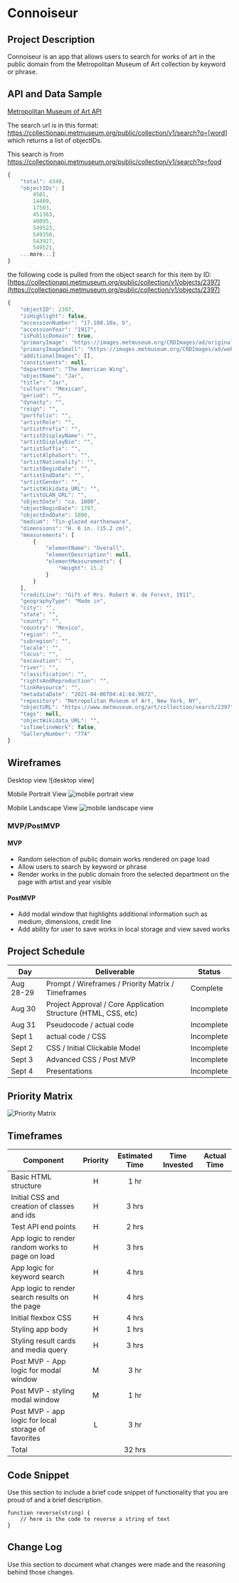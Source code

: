 # Connoiseur

## Project Description

Connoiseur is an app that allows users to search for works of art in the public domain from the Metropolitan Museum of Art collection by keyword or phrase.
## API and Data Sample

[Metropolitan Museum of Art API](https://metmuseum.github.io/#search)

The search url is in this format: https://collectionapi.metmuseum.org/public/collection/v1/search?q=[word] which returns a list of objectIDs.

This search is from https://collectionapi.metmuseum.org/public/collection/v1/search?q=food

```javascript
{
    "total": 4349,
    "objectIDs": [
        4501,
        14489,
        17503,
        451363,
        40095,
        549523,
        549350,
        543927,
        549521,
	...more...]
}
```

the following code is pulled from the object search for this item by ID: [https://collectionapi.metmuseum.org/public/collection/v1/objects/2397](https://collectionapi.metmuseum.org/public/collection/v1/objects/2397)

```javascript
{
    "objectID": 2397,
    "isHighlight": false,
    "accessionNumber": "17.108.10a, b",
    "accessionYear": "1917",
    "isPublicDomain": true,
    "primaryImage": "https://images.metmuseum.org/CRDImages/ad/original/DP248991.jpg",
    "primaryImageSmall": "https://images.metmuseum.org/CRDImages/ad/web-large/DP248991.jpg",
    "additionalImages": [],
    "constituents": null,
    "department": "The American Wing",
    "objectName": "Jar",
    "title": "Jar",
    "culture": "Mexican",
    "period": "",
    "dynasty": "",
    "reign": "",
    "portfolio": "",
    "artistRole": "",
    "artistPrefix": "",
    "artistDisplayName": "",
    "artistDisplayBio": "",
    "artistSuffix": "",
    "artistAlphaSort": "",
    "artistNationality": "",
    "artistBeginDate": "",
    "artistEndDate": "",
    "artistGender": "",
    "artistWikidata_URL": "",
    "artistULAN_URL": "",
    "objectDate": "ca. 1800",
    "objectBeginDate": 1797,
    "objectEndDate": 1800,
    "medium": "Tin-glazed earthenware",
    "dimensions": "H. 6 in. (15.2 cm)",
    "measurements": [
        {
            "elementName": "Overall",
            "elementDescription": null,
            "elementMeasurements": {
                "Height": 15.2
            }
        }
    ],
    "creditLine": "Gift of Mrs. Robert W. de Forest, 1911",
    "geographyType": "Made in",
    "city": "",
    "state": "",
    "county": "",
    "country": "Mexico",
    "region": "",
    "subregion": "",
    "locale": "",
    "locus": "",
    "excavation": "",
    "river": "",
    "classification": "",
    "rightsAndReproduction": "",
    "linkResource": "",
    "metadataDate": "2021-04-06T04:41:04.967Z",
    "repository": "Metropolitan Museum of Art, New York, NY",
    "objectURL": "https://www.metmuseum.org/art/collection/search/2397",
    "tags": null,
    "objectWikidata_URL": "",
    "isTimelineWork": false,
    "GalleryNumber": "774"
}
```


## Wireframes

Desktop view
![desktop view]

Mobile Portrait View
![mobile portrait view](https://github.com/ktbg/connoiseur/blob/main/p1_mobilePortrait4.png)

Mobile Landscape View
![mobile landscape view](https://github.com/ktbg/connoiseur/blob/main/p1_mobileLandscape3.png)


### MVP/PostMVP

#### MVP 

- Random selection of public domain works rendered on page load
- Allow users to search by keyword or phrase
- Render works in the public domain from the selected department on the page with artist and year visible 

#### PostMVP  

- Add modal window that highlights additional information such as medium, dimensions, credit line
- Add ability for user to save works in local storage and view saved works

## Project Schedule

|  Day | Deliverable | Status
|---|---| ---|
|Aug 28-29| Prompt / Wireframes / Priority Matrix / Timeframes | Complete
|Aug 30| Project Approval / Core Application Structure (HTML, CSS, etc) | Incomplete
|Aug 31| Pseudocode / actual code  | Incomplete
|Sept 1| actual code / CSS  | Incomplete
|Sept 2| CSS / Initial Clickable Model  | Incomplete
|Sept 3| Advanced CSS / Post MVP | Incomplete
|Sept 4| Presentations | Incomplete

## Priority Matrix

![Priority Matrix](https://github.com/ktbg/connoiseur/blob/main/p1_priorityMatrix2.png)

## Timeframes

| Component | Priority | Estimated Time | Time Invested | Actual Time |
| --- | :---: |  :---: | :---: | :---: |
| Basic HTML structure | H | 1 hr|  |  |
| Initial CSS and creation of classes and ids | H | 3 hrs|  |  |
| Test API end points| H | 2 hrs|  | |
| App logic to render random works to page on load | H | 3 hrs|  | |
| App logic for keyword search | H | 4 hrs|  |  |
| App logic to render search results on the page | H | 4 hrs| |  |
| Initial flexbox CSS | H | 4 hrs|  |  |
| Styling app body | H | 1 hrs|  |  |
| Styling result cards and media query | H | 3 hrs|  |  |
| Post MVP - App logic for modal window| M | 3 hr|  |  |
| Post MVP - styling modal window | M | 1 hr|  |  |
| Post MVP - app logic for local storage of favorites | L | 3 hr|  |  |
| Total |  | 32 hrs|  |  |

## Code Snippet

Use this section to include a brief code snippet of functionality that you are proud of and a brief description.  

```
function reverse(string) {
	// here is the code to reverse a string of text
}
```

## Change Log
 Use this section to document what changes were made and the reasoning behind those changes.  

